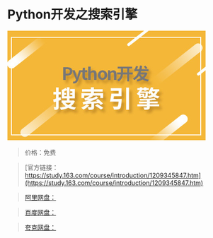 # Python开发之搜索引擎

![img](../../../assets/study163/free/5de06e56fbc14e47b40ba1888f894c5b.jpg)

> 价格：免费

> [官方链接：https://study.163.com/course/introduction/1209345847.htm](https://study.163.com/course/introduction/1209345847.htm)

> [阿里网盘：]()

> [百度网盘：]()

> [夸克网盘：]()
